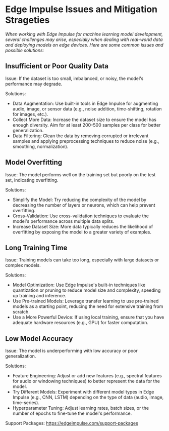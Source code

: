 # Edge Impulse Issues and Mitigation Strageties
*When working with Edge Impulse for machine learning model development, several challenges may arise, especially when dealing with real-world data and deploying models on edge devices. Here are some common issues and possible solutions:*

## Insufficient or Poor Quality Data
Issue: If the dataset is too small, imbalanced, or noisy, the model's performance may degrade. 

Solutions:
- Data Augmentation: Use built-in tools in Edge Impulse for augmenting audio, image, or sensor data (e.g., noise addition, time-shifting, rotation for images, etc.).
- Collect More Data: Increase the dataset size to ensure the model has enough diversity. Aim for at least 200–500 samples per class for better generalization.
- Data Filtering: Clean the data by removing corrupted or irrelevant samples and applying preprocessing techniques to reduce noise (e.g., smoothing, normalization).

## Model Overfitting
Issue: The model performs well on the training set but poorly on the test set, indicating overfitting. 

Solutions:
- Simplify the Model: Try reducing the complexity of the model by decreasing the number of layers or neurons, which can help prevent overfitting.
- Cross-Validation: Use cross-validation techniques to evaluate the model's performance across multiple data splits.
- Increase Dataset Size: More data typically reduces the likelihood of overfitting by exposing the model to a greater variety of examples.

## Long Training Time
Issue: Training models can take too long, especially with large datasets or complex models. 

Solutions:
- Model Optimization: Use Edge Impulse's built-in techniques like quantization or pruning to reduce model size and complexity, speeding up training and inference.
- Use Pre-trained Models: Leverage transfer learning to use pre-trained models as a starting point, reducing the need for extensive training from scratch.
- Use a More Powerful Device: If using local training, ensure that you have adequate hardware resources (e.g., GPU) for faster computation.

## Low Model Accuracy
Issue: The model is underperforming with low accuracy or poor generalization. 

Solutions:
- Feature Engineering: Adjust or add new features (e.g., spectral features for audio or windowing techniques) to better represent the data for the model.
- Try Different Models: Experiment with different model types in Edge Impulse (e.g., CNN, LSTM) depending on the type of data (audio, image, time-series).
- Hyperparameter Tuning: Adjust learning rates, batch sizes, or the number of epochs to fine-tune the model's performance.

Support Packages: https://edgeimpulse.com/support-packages

